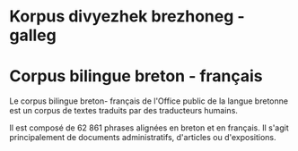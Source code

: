 # Korpus divyezhek brezhoneg - galleg


# Corpus bilingue breton - français

Le corpus bilingue breton- français de l'Office public de la langue bretonne est un corpus de textes traduits par des traducteurs humains.

Il est composé de 62 861 phrases alignées en breton et en français. Il s'agit principalement de documents administratifs, d'articles ou d'expositions.
